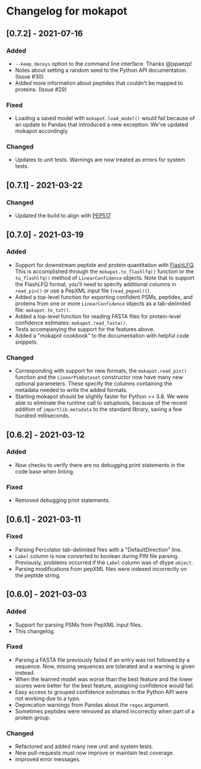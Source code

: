 # Changelog for mokapot  

## [0.7.2] - 2021-07-16  
### Added  
- `--keep_decoys` option to the command line interface. Thanks @jspaezp!
- Notes about setting a random seed to the Python API documentation. (Issue #30)
- Added more information about peptides that couldn't be mapped to proteins. (Issue #29) 

### Fixed  
- Loading a saved model with `mokapot.load_model()` would fail because of an
  update to Pandas that introduced a new exception. We've updated mokapot 
  accordingly.

### Changed  
- Updates to unit tests. Warnings are now treated as errors for system tests.

## [0.7.1] - 2021-03-22  
### Changed  
- Updated the build to align with
  [PEP517](https://www.python.org/dev/peps/pep-0517/)

## [0.7.0] - 2021-03-19  
### Added  
- Support for downstream peptide and protein quantitation with
  [FlashLFQ](https://github.com/smith-chem-wisc/FlashLFQ). This is accomplished
  through the `mokapot.to_flashlfq()` function or the `to_flashlfq()` method of
  `LinearConfidence` objects. Note that to support the FlashLFQ format, you'll
  need to specify additional columns in `read_pin()` or use a PepXML input file
  (`read_pepxml()`). 
- Added a top-level function for exporting confident PSMs, peptides, and
  proteins from one or more `LinearConfidence` objects as a tab-delimited file:
  `mokapot.to_txt()`.
- Added a top-level function for reading FASTA files for protein-level 
  confidence estimates: `mokapot.read_fasta()`.
- Tests accompanying the support for the features above.
- Added a "mokapot cookbook" to the documentation with helpful code snippets.

### Changed
- Corresponding with support for new formats, the `mokapot.read_pin()` function
  and the `LinearPsmDataset` constructor now have many new optional parameters.
  These specify the columns containing the metadata needed to write the added
  formats.
- Starting mokapot should be slightly faster for Python >= 3.8. We were able to
  eliminate the runtime call to setuptools, because of the recent addition of
  `importlib.metadata` to the standard library, saving a few hundred
  milliseconds.

## [0.6.2] - 2021-03-12  
### Added
- Now checks to verify there are no debugging print statements in the code
  base when linting.

### Fixed  
- Removed debugging print statements.

## [0.6.1] - 2021-03-11
### Fixed
- Parsing Percolator tab-delimited files with a "DefaultDirection" line.
- `Label` column is now converted to boolean during PIN file parsing. 
  Previously, problems occurred if the `Label` column was of dtype `object`.
- Parsing modifications from pepXML files were indexed incorrectly on the
  peptide string.

## [0.6.0] - 2021-03-03  
### Added  
- Support for parsing PSMs from PepXML input files.
- This changelog.

### Fixed  
- Parsing a FASTA file previously failed if an entry was not followed by a 
  sequence. Now, missing sequences are tolerated and a warning is given instead.  
- When the learned model was worse than the best feature and the lower scores
  were better for the best feature, assigning confidence would fail.  
- Easy access to grouped confidence estimates in the Python API were not working
  due to a typo.  
- Deprecation warnings from Pandas about the `regex` argument.  
- Sometimes peptides were removed as shared incorrectly when part of a protein
  group.  

### Changed  
- Refactored and added many new unit and system tests.
- New pull-requests must now improve or maintain test coverage.
- Improved error messages.
